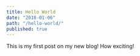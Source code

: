 ```yaml
---
title: Hello World
date: "2018-01-06"
path: "/hello-world/"
published: true
---
```


This is my first post on my new blog! How exciting!
